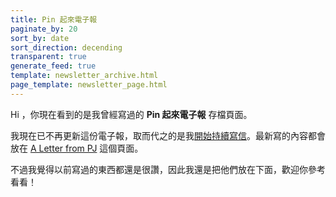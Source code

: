 ```yaml
---
title: Pin 起來電子報
paginate_by: 20
sort_by: date
sort_direction: decending
transparent: true
generate_feed: true
template: newsletter_archive.html
page_template: newsletter_page.html
---
```


Hi ，你現在看到的是我曾經寫過的 **Pin 起來電子報** 存檔頁面。

我現在已不再更新這份電子報，取而代之的是我[開始持續寫信](/newsletters/stop-writing-newsletters)。最新寫的內容都會放在 [A Letter from PJ](/letters) 這個頁面。

不過我覺得以前寫過的東西都還是很讚，因此我還是把他們放在下面，歡迎你參考看看！

<br>